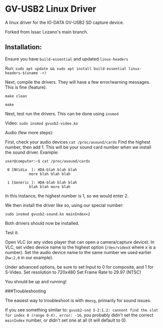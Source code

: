 GV-USB2 Linux Driver
====================

A linux driver for the IO-DATA GV-USB2 SD capture device.

Forked from Issac Lozano's main branch.

## Installation:

Ensure you have `build-essential` and updated `linux-headers`

Run: `sudo apt update && sudo apt install build-essential linux-headers-$(uname -r)`

Next, compile the drivers. They will have a few error/warning messages. This is fine (feature).

```
make clean

make
```

Next, test run the drivers. This can be done using `insmod`

Video:
`sudo insmod gvusb2-video.ko`

Audio (few more steps):

First, check your audio devices
`cat /proc/asound/cards`
Find the highest number, then add 1. This will be your sound card number when we install the sound driver.
Example:

```
user@computer:~$ cat /proc/asound/cards

 0 [NVidia	]: HDA-blah blah blah
		   more blah blah blah

 1 [Generic	]: HDA-blah blah blah
		   blah blah more blah
```

In this instance, the highest number is 1, so we would enter 2.

We then install the driver like so, using our special number:

`sudo insmod gvusb2-sound.ko mainIndex=2`

Both drivers should now be installed.

Test it:

Open VLC (or any video player that can open a camera/capture device). 
In VLC, set video device name to the highest option (`/dev/videoX` where x is a number).
Set the audio device name to the same number we used earlier (`hw:2,0` in our example).

Under advanced options, be sure to set Input to 0 for composite, and 1 for S-Video.
Set resolution to 720x480
Set Frame Rate to 29.97 (NTSC)

You should be up and running!

###Troubleshooting

The easiest way to troubleshoot is with `dmesg`, primarily for sound issues.

If you see something similar to: `gvusb2-snd 3-2:1.2: cannont find the slot for index 0 (range 0-X), error: -16`, you probably didn't set the correct `mainIndex` number, or didn't set one at all (it will default to 0).
